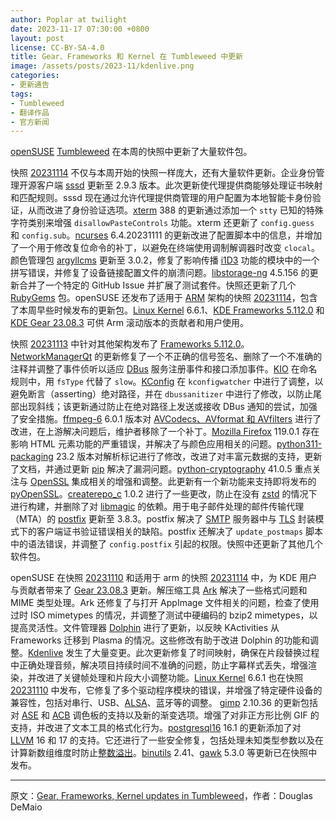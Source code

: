 ```yaml
---
author: Poplar at twilight
date: 2023-11-17 07:30:00 +0800
layout: post
license: CC-BY-SA-4.0
title: Gear、Frameworks 和 Kernel 在 Tumbleweed 中更新
image: /assets/posts/2023-11/kdenlive.png
categories:
- 更新通告
tags:
- Tumbleweed
- 翻译作品
- 官方新闻
---
```


[openSUSE] [Tumbleweed] 在本周的快照中更新了大量软件包。

[openSUSE]: https://get.opensuse.org/
[Tumbleweed]: https://get.opensuse.org/tumbleweed/

快照 [20231114] 不仅与本周开始的快照一样庞大，还有大量软件更新。企业身份管理开源客户端 [sssd] 更新至 2.9.3 版本。此次更新使代理提供商能够处理证书映射和匹配规则。sssd 现在通过允许代理提供商管理的用户配置为本地智能卡身份验证，从而改进了身份验证选项。[xterm] 388 的更新通过添加一个 `stty` 已知的特殊字符类别来增强 `disallowPasteControls` 功能。xterm 还更新了 `config.guess` 和 `config.sub`。[ncurses] 6.4.20231111 的更新改进了配置脚本中的信息，并增加了一个用于修改复位命令的补丁，以避免在终端使用调制解调器时改变 `clocal`。颜色管理包 [argyllcms] 更新至 3.0.2，修复了影响传播 [i1D3] 功能的模块中的一个拼写错误，并修复了设备链接配置文件的崩溃问题。[libstorage-ng] 4.5.156 的更新合并了一个特定的 GitHub Issue 并扩展了测试套件。快照还更新了几个 [RubyGems] 包。openSUSE 还发布了适用于 [ARM] 架构的快照 [20231114][20231114-2]，包含了本周早些时候发布的更新包。[Linux Kernel] 6.6.1、[KDE Frameworks 5.112.0] 和 [KDE Gear 23.08.3] 可供 Arm 滚动版本的贡献者和用户使用。


[20231114]: https://lists.opensuse.org/archives/list/factory@lists.opensuse.org/thread/VZJQXHY3IGEGMQTOPUV6RAZRPJYDCGND/
[20231114-2]: https://lists.opensuse.org/archives/list/arm@lists.opensuse.org/thread/CGAHPWKXBXTCVKPUU3RJYGUOAE65GGT6/
[sssd]: https://sssd.io/
[xterm]: https://invisible-island.net/xterm/
[i1D3]: https://www.xrite.com/categories/calibration-profiling/i1d3-oem
[ncurses]: https://en.wikipedia.org/wiki/Ncurses
[argyllcms]: https://www.argyllcms.com/
[libstorage-ng]: https://github.com/openSUSE/libstorage-ng
[RubyGems]: https://rubygems.org/
[ARM]: https://www.arm.com/
[Linux Kernel]: https://www.kernel.org/
[KDE Frameworks 5.112.0]: https://kde.org/announcements/frameworks/5/5.112.0/
[KDE Gear 23.08.3]: https://kde.org/announcements/gear/23.08.3/

快照 [20231113] 中针对其他架构发布了 [Frameworks 5.112.0][KDE Frameworks 5.112.0]。[NetworkManagerQt] 的更新修复了一个不正确的信号签名、删除了一个不准确的注释并调整了事件侦听以适应 [DBus] 服务注册事件和接口添加事件。[KIO] 在命名规则中，用 `fsType` 代替了 `slow`。[KConfig] 在 `kconfigwatcher` 中进行了调整，以避免断言（asserting）绝对路径，并在 `dbussanitizer` 中进行了修改，以防止尾部出现斜线；该更新通过防止在绝对路径上发送或接收 DBus 通知的尝试，加强了安全措施。[ffmpeg-6] 6.0.1 版本对 [AVCodecs、AVformat 和 AVfilters] 进行了改进，在上游解决问题后，维护者移除了一个补丁。[Mozilla Firefox] 119.0.1 存在影响 HTML 元素功能的严重错误，并解决了与颜色应用相关的问题。[python311-packaging] 23.2 版本对解析标记进行了修改，改进了对丰富元数据的支持，更新了文档，并通过更新 [pip] 解决了漏洞问题。[python-cryptography] 41.0.5 重点关注与 [OpenSSL] 集成相关的增强和调整。此更新有一个新功能来支持即将发布的 [pyOpenSSL]。[createrepo_c] 1.0.2 进行了一些更改，防止在没有 [zstd] 的情况下进行构建，并删除了对 [libmagic] 的依赖。用于电子邮件处理的邮件传输代理（MTA）的 [postfix] 更新至 3.8.3。postfix 解决了 [SMTP] 服务器中与 [TLS] 封装模式下的客户端证书验证错误相关的缺陷。postfix 还解决了 `update_postmaps` 脚本中的语法错误，并调整了 `config.postfix` 引起的权限。快照中还更新了其他几个软件包。

[20231113]: https://lists.opensuse.org/archives/list/factory@lists.opensuse.org/thread/FEFKO7MOXNNF64BNFMDAUXPY4ZS4BO76/
[NetworkManagerQt]: https://api.kde.org/frameworks/networkmanager-qt/html/index.html
[DBus]: https://www.freedesktop.org/wiki/Software/dbus/
[KIO]: https://api.kde.org/frameworks/kio/html/index.html
[KConfig]: https://api.kde.org/frameworks/kconfig/html/
[ffmpeg-6]: https://www.ffmpeg.org/
[AVCodecs、AVformat 和 AVfilters]: https://ffmpeg.org/doxygen/trunk/structAVCodec.html
[Mozilla Firefox]: https://www.mozilla.org/
[python311-packaging]: https://pypi.org/project/packaging/
[pip]: https://pypi.org/%20version
[python-cryptography]: https://pypi.org/project/cryptography/
[OpenSSL]: https://www.openssl.org/
[pyOpenSSL]: https://pypi.org/project/pyOpenSSL/
[createrepo_c]: https://github.com/rpm-software-management/createrepo_c
[libmagic]: https://man7.org/linux/man-pages/man3/magic_list.3.html
[SMTP]: https://en.wikipedia.org/wiki/Simple_Mail_Transfer_Protocol
[TLS]: https://en.wikipedia.org/wiki/Transport_Layer_Security
[postfix]: https://www.postfix.org/
[zstd]: https://facebook.github.io/zstd/

openSUSE 在快照 [20231110] 和适用于 arm 的快照 [20231114][20231114-2] 中，为 KDE 用户与贡献者带来了 [Gear 23.08.3][KDE Gear 23.08.3] 更新。解压缩工具 [Ark] 解决了一些格式问题和 MIME 类型处理。Ark 还修复了与打开 AppImage 文件相关的问题，检查了使用过时 ISO mimetypes 的情况，并调整了测试中硬编码的 bzip2 mimetypes，以提高灵活性。文件管理器 [Dolphin] 进行了更新，以反映 KActivities 从 Frameworks 迁移到 Plasma 的情况。这些修改有助于改进 Dolphin 的功能和调整。[Kdenlive] 发生了大量变更。此次更新修复了时间映射，确保在片段替换过程中正确处理音频，解决项目持续时间不准确的问题，防止字幕样式丢失，增强渲染，并改进了关键帧处理和片段大小调整功能。[Linux Kernel] 6.6.1 也在快照 [20231110] 中发布，它修复了多个驱动程序模块的错误，并增强了特定硬件设备的兼容性，包括对串行、USB、[ALSA]、蓝牙等的调整。 [gimp] 2.10.36 的更新包括对 [ASE] 和 [ACB] 调色板的支持以及新的渐变选项。增强了对非正方形比例 GIF 的支持，并改进了文本工具的格式化行为。[postgresql16] 16.1 的更新添加了对 [LLVM] 16 和 17 的支持。它还进行了一些安全修复，包括处理未知类型参数以及在计算新数组维度时防止[整数溢出]。[binutils] 2.41、[gawk] 5.3.0 等更新已在快照中发布。

[20231110]: https://lists.opensuse.org/archives/list/factory@lists.opensuse.org/thread/C4WISFOQGDXM3GJRJQQV7N3WNUCOSFGO/
[Ark]: https://apps.kde.org/ark/
[Kdenlive]: https://kdenlive.org/en/
[Dolphin]: https://apps.kde.org/dolphin/
[ALSA]: https://en.wikipedia.org/wiki/Advanced_Linux_Sound_Architecture
[ASE]: https://www.lifewire.com/ase-file-2619688
[ACB]: https://creativecloud.adobe.com/zh-Hans/discover/article/adobe-coloring-book
[LLVM]: https://llvm.org/
[postgresql16]: https://www.postgresql.org/
[整数溢出]: https://en.wikipedia.org/wiki/Integer_overflow
[binutils]: https://www.gnu.org/software/binutils/
[gawk]: https://www.gnu.org/software/gawk/
[dolphin]: https://apps.kde.org/dolphin/
[gimp]: https://www.gimp.org/

------

原文：[Gear, Frameworks, Kernel updates in Tumbleweed](https://news.opensuse.org/2023/11/16/gear-framworks-kernel-up-in-tw/)，作者：Douglas DeMaio